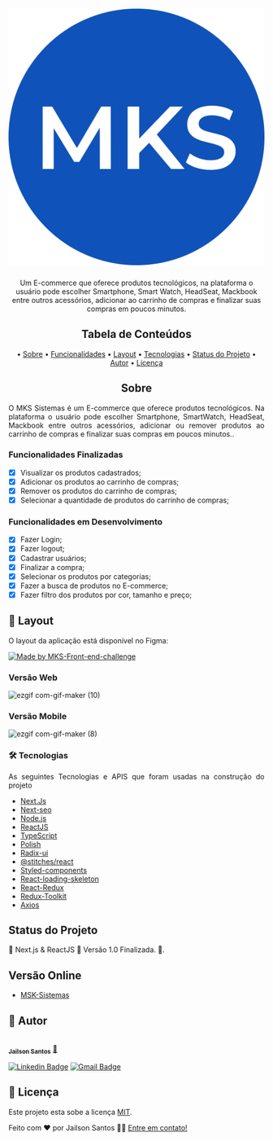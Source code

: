 <h1 align="center">
  <img alt="MKS-Ecommerce" title="#MKS-Ecommerce" src="./src/assets/logo.svg" />
</h1>

<p align="center">
  Um E-commerce que oferece produtos tecnológicos, na plataforma o usuário pode escolher Smartphone, Smart Watch, HeadSeat, Mackbook entre outros acessórios, adicionar ao carrinho de compras e finalizar suas compras em poucos minutos.
</p>

<h2 align="center">Tabela de Conteúdos</h2>
<p align="center">
  • <a href="#sobre">Sobre</a>
  • <a href="#funcionalidades">Funcionalidades</a>
  • <a href="#layout">Layout</a>
  • <a href="#tecnologias">Tecnologias</a> 
  • <a href="#status">Status do Projeto</a> 
  • <a href="#autor">Autor</a>
  • <a href="#licenca">Licença</a>
</p>

<h2 align="center" id="sobre">Sobre</h2>
<p align="justify">O MKS Sistemas é um E-commerce que oferece produtos tecnológicos. Na plataforma o usuário pode escolher Smartphone, SmartWatch, HeadSeat, Mackbook entre outros acessórios, adicionar ou remover produtos ao carrinho de compras e finalizar suas compras em poucos minutos..</p>

<h3 align="left" id="funcionalidades">Funcionalidades Finalizadas</h3>

- [x] Visualizar os produtos cadastrados;
- [x] Adicionar os produtos ao carrinho de compras;
- [x] Remover os produtos do carrinho de compras;
- [x] Selecionar a quantidade de produtos do carrinho de compras;

<h3 align="left" id="funcionalidades">Funcionalidades em Desenvolvimento</h3>

- [x] Fazer Login; 
- [x] Fazer logout;
- [x] Cadastrar usuários;
- [x] Finalizar a compra;
- [x] Selecionar os produtos por categorias;
- [x] Fazer a busca de produtos no E-commerce;
- [x] Fazer filtro dos produtos por cor, tamanho e preço;

<h2 align="left" id="layout">🎨 Layout</h2>
<p align="justify">O layout da aplicação está disponível no Figma:</p>
<a href="https://www.figma.com/file/efgqZ0HKTOlP86PCGJqiTK/MKS-Front-end-challenge-(Copy)?node-id=0%3A1&t=Q5Kg2U63fSbHojvB-0">
  <img alt="Made by MKS-Front-end-challenge" src="https://img.shields.io/badge/Acessar%20Layout-FIGMA-green">
</a>

<h3 align="left" id="layout">Versão Web</h3>

![ezgif com-gif-maker (10)](https://user-images.githubusercontent.com/11697713/215206336-5f50878b-aed4-4f74-9f28-7d22de026209.gif)

<h3 align="left" id="layout">Versão Mobile</h3>

![ezgif com-gif-maker (8)](https://user-images.githubusercontent.com/11697713/215206173-c76e2223-d185-4b71-b565-daceb643e1fb.gif)


<h3 align="left" id="tecnologias">🛠 Tecnologias</h3>
<p align="justify">As seguintes Tecnologias e APIS que foram usadas na construção do projeto</p>

- [Next.Js](https://nextjs.org/)
- [Next-seo](https://www.npmjs.com/package/next-seo)
- [Node.js](https://nodejs.org/en/)
- [ReactJS](https://pt-br.reactjs.org/)
- [TypeScript](https://www.typescriptlang.org/)
- [Polish](https://polished.js.org/docs/)
- [Radix-ui](https://www.radix-ui.com/docs/primitives/overview/getting-started)
- [@stitches/react](https://www.npmjs.com/package/@stitches/react)
- [Styled-components](https://styled-components.com/)
- [React-loading-skeleton](https://www.npmjs.com/package/react-loading-skeleton)
- [React-Redux](https://react-redux.js.org/introduction/getting-started)
- [Redux-Toolkit](https://redux-toolkit.js.org/usage/usage-guide)
- [Axios](https://axios-http.com/ptbr/docs/intro)

<h2 align="left" id="status">Status do Projeto</h2>
<p align="left"> 🚧  Next.js & ReactJS 🚀 Versão 1.0 Finalizada.  🚧.</p>

<h2 align="left" id="link-online">Versão Online</h2>

- [MSK-Sistemas](https://mks-sistemas-red.vercel.app/)

<h2 align="left" id="autor">🦸 Autor</h2>
<a href="https://github.com/JailsonSantos">
 <img style="border-radius: 50%;" src="https://avatars.githubusercontent.com/u/11697713?s=96&v=4" width="100px;" alt=""/>
 <br />
 <sub><b>Jailson Santos</b></sub></a> <a href="https://www.linkedin.com/in/jailson-santos-726395104/" title="Jailson Santos">🚀</a>
 <br />

[![Linkedin Badge](https://img.shields.io/badge/-Jailson-blue?style=flat-square&logo=Linkedin&logoColor=white&link=https://www.linkedin.com/in/jailson-santos-726395104/)](https://www.linkedin.com/in/jailson-santos-726395104/) 
[![Gmail Badge](https://img.shields.io/badge/-jailson.ads007@gmail.com-c14438?style=flat-square&logo=Gmail&logoColor=white&link=mailto:jailson.ads007@gmail.com)](mailto:jailson.ads007@gmail.com)


<h2 align="left" id="licenca">📝 Licença</h2>

Este projeto esta sobe a licença [MIT](./LICENSE).

Feito com ❤️ por Jailson Santos 👋🏽 [Entre em contato!](https://www.linkedin.com/in/jailson-santos-726395104/)
